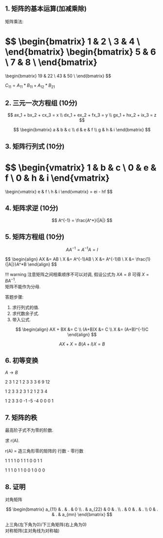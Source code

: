 ## 1. 矩阵的基本运算(加减乘除)

矩阵乘法:  

$$
\begin{bmatrix}
1 & 2 \\
3 & 4 \\
\end{bmatrix}
\begin{bmatrix}
5 & 6 \\
7 & 8 \\
\end{bmatrix}
=
\begin{bmatrix}
19 & 22 \\
43 & 50 \\
\end{bmatrix}
$$

$C_{11} = A_{11} * B_{11} + A_{12} * B_{21}$  

## 2. 三元一次方程组 (10分)

$$
ax_1 + bx_2 + cx_3 = x \\
dx_1 + ex_2 + fx_3 = y \\
gx_1 + hx_2 + ix_3 = z
$$

$$
\begin{bmatrix}
a & b & c \\
d & e & f \\
g & h & i
\end{bmatrix}
$$

## 3. 矩阵行列式 (10分)

$$
\begin{vmatrix}
1 & b & c \\
0 & e & f \\
0 & h & i
\end{vmatrix}
=
\begin{vmatrix}
e & f \\
h & i
\end{vmatrix}
= ei - hf
$$

## 4. 矩阵求逆 (10分)

$$ A^{-1} = \frac{A^*}{|A|} $$

## 5. 矩阵方程组 (10分)

$$ AA^{-1} = A^{-1}A = I $$

$$
\begin{align}
AX &= AB \\
 X &= A^{-1}AB \\
 X &= A^{-1}B \\
 X &= \frac{1}{|A|}}A^*B
\end{align}
$$

!!! warning
    注意矩阵之间相乘顺序不可以对调, 假设公式为 $XA = B$ 可得 $X = BA^{-1}$.  
    矩阵不能作为分母.  

答题步骤:  

1. 求行列式的值.
2. 求代数余子式.
3. 带入公式.

$$
\begin{align}
AX + BX &= C \\
 (A+B)X &= C \\
      X &= (A+B)^{-1}C
\end{align}
$$

$$
AX + X = B
(A + I)X = B
$$

## 6. 初等变换

$A \rightarrow B$

2 3 1  2
1 2 3  3
3 6 9 12

1 2 3 3
2 3 1 2
1 2 3 4

1  2  3  3
0 -1 -5 -4
0  0  0  1

## 7. 矩阵的秩

最高阶子式不为零的阶数.  

求 r(A).  

r(A) = 造三角形零的矩阵的 行数 - 零行数

1 1 1 1
0 1 1 1
0 0 1 1
 
1 1 1
0 1 1
0 0 1
0 0 0

## 8. 证明

对角矩阵

$$
\begin{bmatrix}
a_{11} & . & . & 0 \\
.      & a_{22} & 0 & . \\
.      & 0 & . & . \\
0      & . & . & a_{mn}
\end{bmatrix}
$$

上三角(左下角为0)/下三角矩阵(右上角为0)  
对称矩阵(主对角线为对称轴)  

